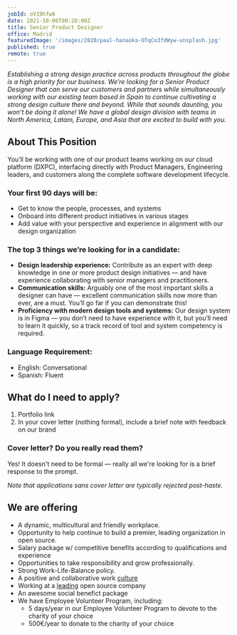 ```yaml
---
jobId: oV19hfw6
date: 2021-10-06T00:20:00Z
title: Senior Product Designer
office: Madrid
featuredImage: '/images/2020/paul-hanaoka-OTqCo3fdWyw-unsplash.jpg'
published: true
remote: true
---
```


_Establishing a strong design practice across products throughout the globe is a high priority for our business. We’re looking for a Senior Product Designer that can serve our customers and partners while simultaneously working with our existing team based in Spain to continue cultivating a strong design culture there and beyond. While that sounds daunting, you won’t be doing it alone! We have a global design division with teams in North America, Latam, Europe, and Asia that are excited to build with you._


## About This Position

You’ll be working with one of our product teams working on our cloud platform (DXPC), interfacing directly with Product Managers, Engineering leaders, and customers along the complete software development lifecycle.

### Your first 90 days will be:

* Get to know the people, processes, and systems
* Onboard into different product initiatives in various stages
* Add value with your perspective and experience in alignment with our design organization

### The top 3 things we’re looking for in a candidate:

* **Design leadership experience:** Contribute as an expert with deep knowledge in one or more product design initiatives — and have experience collaborating with senior managers and practitioners.
* **Communication skills:** Arguably one of the most important skills a designer can have — excellent communication skills now more than ever, are a must. You’ll go far if you can demonstrate this!
* **Proficiency with modern design tools and systems:** Our design system is in Figma — you don’t need to have experience with it, but you’ll need to learn it quickly, so a track record of tool and system competency is required.


### Language Requirement:

* English: Conversational
* Spanish: Fluent

## What do I need to apply?

1. Portfolio link
2. In your cover letter (nothing formal), include a brief note with feedback on our brand

### Cover letter? Do you really read them?

Yes! It doesn't need to be formal — really all we're looking for is a brief response to the prompt.

_Note that applications sans cover letter are typically rejected post-haste._


## We are offering

* A dynamic, multicultural and friendly workplace.
* Opportunity to help continue to build a premier, leading organization in open source.
* Salary package w/ competitive benefits according to qualifications and experience
* Opportunities to take responsibility and grow professionally.
* Strong Work-Life-Balance policy.
* A positive and collaborative work [culture](https://www.youtube.com/watch?v=2EPZxIC5ogU)
* Working at a [leading](https://www.globenewswire.com/news-release/2020/01/31/1978319/0/en/Liferay-Named-a-Leader-in-the-2020-Gartner-Magic-Quadrant-for-Digital-Experience-Platforms.html) open source company
* An awesome social benefict package
* We have Employee Volunteer Program, including:
    * 5 days/year in our Employee Volunteer Program to devote to the charity of your choice
    * 500€/year to donate to the charity of your choice

